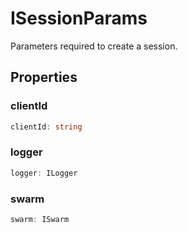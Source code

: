 # ISessionParams

Parameters required to create a session.

## Properties

### clientId

```ts
clientId: string
```

### logger

```ts
logger: ILogger
```

### swarm

```ts
swarm: ISwarm
```
